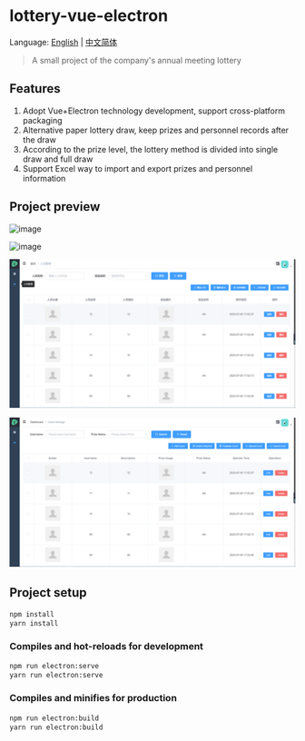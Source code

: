 # lottery-vue-electron

Language: [English](./README-en.md) | [中文简体](./README.md)

> A small project of the company's annual meeting lottery

## Features
1. Adopt Vue+Electron technology development, support cross-platform packaging
2. Alternative paper lottery draw, keep prizes and personnel records after the draw
3. According to the prize level, the lottery method is divided into single draw and full draw
4. Support Excel way to import and export prizes and personnel information

## Project preview
![image](https://github.com/codelhf/lottery-vue-electron/blob/master/image/2020-07-05_1.gif)

![image](./image/2020-07-05_3.gif)

![image](https://github.com/codelhf/lottery-vue-electron/blob/master/image/2020-07-05_2.jpg)

![image](./image/2020-07-05_4.jpg)

## Project setup
```
npm install
yarn install
```

### Compiles and hot-reloads for development
```
npm run electron:serve
yarn run electron:serve
```

### Compiles and minifies for production
```
npm run electron:build
yarn run electron:build
```
